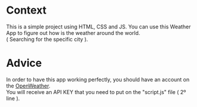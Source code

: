 <h1>Context</h1>

This is a simple project using HTML, CSS and JS. You can use this Weather App to figure out how is the weather around the world. <br> ( Searching for the specific city ). 

<h1>Advice</h1>

In order to have this app working perfectly, you should have an account on the [OpenWeather](https://openweathermap.org).<br> You will receive an API KEY that you need to put on the "script.js" file ( 2º line ). 
